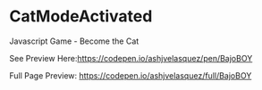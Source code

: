 # CatModeActivated
 Javascript Game - Become the Cat

See Preview Here:https://codepen.io/ashjvelasquez/pen/BajoBOY

Full Page Preview: https://codepen.io/ashjvelasquez/full/BajoBOY

<img scr/>
